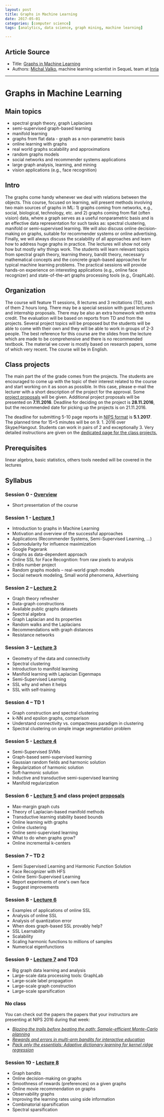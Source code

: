 ```yaml
---
layout: post
title: Graphs in Machine Learning
date: 2017-05-01
categories: [computer science]
tags: [analytics, data science, graph mining, machine learning]

---
```


## Article Source
* Title: [Graphs in Machine Learning](http://researchers.lille.inria.fr/~valko/hp/mva-ml-graphs.php)
* Authors:  [Michal Valko](http://researchers.lille.inria.fr/~valko/hp/), machine learning scientist in SequeL team at [Inria](http://www.inria.fr/)

---

# Graphs in Machine Learning

Main topics
-----------

-   spectral graph theory, graph Laplacians
-   semi-supervised graph-based learning
-   manifold learning
-   graphs from flat data - graph as a non-parametric basis
-   online learning with graphs
-   real world graphs scalability and approximations
-   random graphs models
-   social networks and recommender systems applications
-   large graph analysis, learning, and mining
-   vision applications (e.g., face recognition)

Intro
-----

The graphs come handy whenever we deal with relations between the objects. This course, focused on learning, will present methods involving two main sources of graphs in ML: 1) graphs coming from networks, e.g., social, biological, technology, etc. and 2) graphs coming from flat (often vision) data, where a graph serves as a useful nonparametric basis and is an effective data representation for such tasks as: spectral clustering, manifold or semi-supervised learning. We will also discuss online decision-making on graphs, suitable for recommender systems or online advertising. Finally, we will always discuss the scalability of all approaches and learn how to address huge graphs in practice. The lectures will show not only how but mostly why things work. The students will learn relevant topics from spectral graph theory, learning theory, bandit theory, necessary mathematical concepts and the concrete graph-based approaches for typical machine learning problems. The practical sessions will provide hands-on experience on interesting applications (e.g., online face recognizer) and state-of-the-art graphs processing tools (e.g., GraphLab).

Organization
------------

The course will feature 11 sessions, 8 lectures and 3 recitations (TD), each of them 2 hours long. There may be a special session with guest lectures and internship proposals. There may be also an extra homework with extra credit. The evaluation will be based on reports from TD and from the projects. Several project topics will be proposed but the students will be able to come with their own and they will be able to work in groups of 2-3 people. The best reference for this course are the slides from the lecture which are made to be comprehensive and there is no recommended textbook. The material we cover is mostly based on research papers, some of which very recent. The course will be in English.

Class projects
--------------

The main part the of the grade comes from the projects. The students are encouraged to come up with the topic of their interest related to the course and start working on it as soon as possible. In this case, please e-mail the lecturer with a short description of the project for the approval. Some [project proposals](https://piazza.com/ens_cachan/fall2016/mvagraphsml/resources) will be given. Additional project proposals will be presented on **7.11.2016**. Deadline for deciding on the project is **28.11.2016**, but the recommended date for picking up the projects is on 21.11.2016.

The deadline for submitting 5-10 page reports in [NIPS format](https://nips.cc/Conferences/2016/PaperInformation/StyleFiles) is **5.1.2017**. The planned time for 15+5 minutes will be on 9. 1. 2016 over Skype/Hangout. Students can work in pairs of 2 and exceptionally 3. Very detailed instructions are given on the [dedicated page for the class projects.](https://piazza.com/ens_cachan/fall2016/mvagraphsml/resources)

Prerequisites
-------------

linear algebra, basic statistics, others tools needed will be covered in the lectures

Syllabus
--------

### Session 0 - [Overview](http://researchers.lille.inria.fr/~valko/hp/serve.php?what=../projects/courses/graphsML/20162017/mlgraphs0.pdf) 

-   Short presentation of the course

### Session 1 - [Lecture 1](http://researchers.lille.inria.fr/~valko/hp/serve.php?what=../projects/courses/graphsML/20162017/mlgraphs1.pdf) 

-   Introduction to graphs in Machine Learning
-   Motivation and overview of the successful approaches
-   Applications (Recommender Systems, Semi-Supervised Learning, …)
-   Submodularity for influence maximization
-   Google Pagerank
-   Graphs as data-dependent approach
-   Online SSL for Face Recognition: from raw pixels to analysis
-   Erdős number project
-   Random graphs models – real-world graph models
-   Social network modeling, Small world phenomena, Advertising

### Session 2 – [Lecture 2](http://researchers.lille.inria.fr/~valko/hp/serve.php?what=../projects/courses/graphsML/20162017/mlgraphs2.pdf) 

-   Graph theory refresher
-   Data-graph constructions
-   Available public graphs datasets
-   Spectral algebra
-   Graph Laplacian and its properties
-   Random walks and the Laplacians
-   Recommendations with graph distances
-   Resistance networks

### Session 3 – [Lecture 3](http://researchers.lille.inria.fr/~valko/hp/serve.php?what=../projects/courses/graphsML/20162017/mlgraphs3.pdf) 

-   Geometry of the data and connectivity
-   Spectral clustering
-   Introduction to manifold learning
-   Manifold learning with Laplacian Eigenmaps
-   Semi-Supervised Learning
-   SSL why and when it helps
-   SSL with self-training

### Session 4 – TD 1 

-   Graph construction and spectral clustering
-   k-NN and epsilon graphs, comparison
-   Understand connectivity vs. compactness paradigm in clustering
-   Spectral clustering on simple image segmentation problem

### Session 5 - [Lecture 4](http://researchers.lille.inria.fr/~valko/hp/serve.php?what=../projects/courses/graphsML/20162017/mlgraphs4.pdf) 

-   Semi-Supervised SVMs
-   Graph-based semi-supervised learning
-   Gaussian random fields and harmonic solution
-   Regularization of harmonic solution
-   Soft-harmonic solution
-   Inductive and transductive semi-supervised learning
-   Manifold regularization

### Session 6 - [Lecture 5](http://researchers.lille.inria.fr/~valko/hp/serve.php?what=../projects/courses/graphsML/20162017/mlgraphs5.pdf) and class project [proposals](https://piazza.com/ens_cachan/fall2016/mvagraphsml/resources) 

-   Max-margin graph cuts
-   Theory of Laplacian-based manifold methods
-   Transductive learning stability based bounds
-   Online learning with graphs
-   Online clustering
-   Online semi-supervised learning
-   What to do when graphs grow?
-   Online incremental k-centers

### Session 7 – TD 2 

-   Semi Supervised Learning and Harmonic Function Solution
-   Face Recognizer with HFS
-   Online Semi-Supervised Learning
-   Report experiments of one's own face
-   Suggest improvements

### Session 8 - [Lecture 6](http://researchers.lille.inria.fr/~valko/hp/serve.php?what=../projects/courses/graphsML/20162017/mlgraphs6.pdf) 

-   Examples of applications of online SSL
-   Analysis of online SSL
-   Analysis of quantization error
-   When does graph-based SSL provably help?
-   SSL Learnability
-   Scalability
-   Scaling harmonic functions to millions of samples
-   Numerical eigenfunctions

### Session 9 - [Lecture 7](http://researchers.lille.inria.fr/~valko/hp/serve.php?what=../projects/courses/graphsML/20162017/mlgraphs7.pdf) and TD3 

-   Big graph data learning and analysis
-   Large-scale data processing tools: GraphLab
-   Large-scale label propagation
-   Large-scale graph construction
-   Large-scale sparsification

### No class 
You can check out the papers the papers that your instructors are presenting at NIPS 2016 during that week: </span>

-   [*Blazing the trails before beating the path: Sample-efficient
    Monte-Carlo
    planning*](serve.php?what=publications/grill2016blazing.pdf)
-   [*Rewards and errors in multi-arm bandits for interactive
    education*](https://docs.google.com/a/chalearn.org/viewer?a=v&pid=sites&srcid=Y2hhbGVhcm4ub3JnfHdvcmtzaG9wfGd4OjdlYzA2Y2U0MTYwOTZhYjg)
-   [*Pack only the essentials: Adaptive dictionary learning for kernel
    ridge
    regression*](https://sites.google.com/site/nips2016adaptive/10_paper.pdf?attredirects=0)

### Session 10 - [Lecture 8](http://researchers.lille.inria.fr/~valko/hp/serve.php?what=../projects/courses/graphsML/20162017/mlgraphs8.pdf) 

-   Graph bandits
-   Online decision-making on graphs
-   Smoothness of rewards (preferences) on a given graphs
-   Online movie recommendation on graphs
-   Observability graphs
-   Improving the learning rates using side information
-   Combinatorial sparsification
-   Spectral sparsification

